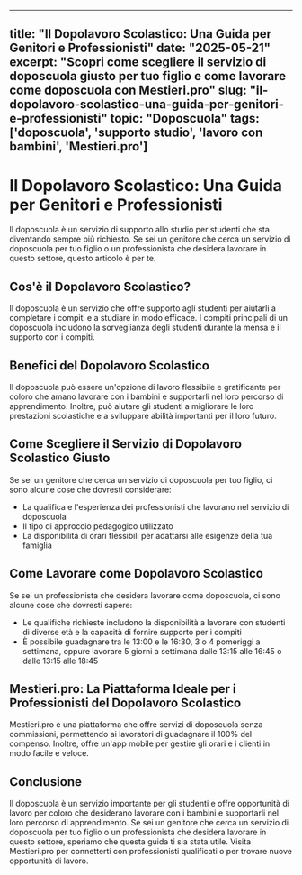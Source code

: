 
---
title: "Il Dopolavoro Scolastico: Una Guida per Genitori e Professionisti"
date: "2025-05-21"
excerpt: "Scopri come scegliere il servizio di doposcuola giusto per tuo figlio e come lavorare come doposcuola con Mestieri.pro"
slug: "il-dopolavoro-scolastico-una-guida-per-genitori-e-professionisti"
topic: "Doposcuola"
tags: ['doposcuola', 'supporto studio', 'lavoro con bambini', 'Mestieri.pro']
---

# Il Dopolavoro Scolastico: Una Guida per Genitori e Professionisti

Il doposcuola è un servizio di supporto allo studio per studenti che sta diventando sempre più richiesto. Se sei un genitore che cerca un servizio di doposcuola per tuo figlio o un professionista che desidera lavorare in questo settore, questo articolo è per te.

## Cos'è il Dopolavoro Scolastico?

Il doposcuola è un servizio che offre supporto agli studenti per aiutarli a completare i compiti e a studiare in modo efficace. I compiti principali di un doposcuola includono la sorveglianza degli studenti durante la mensa e il supporto con i compiti.

## Benefici del Dopolavoro Scolastico

Il doposcuola può essere un'opzione di lavoro flessibile e gratificante per coloro che amano lavorare con i bambini e supportarli nel loro percorso di apprendimento. Inoltre, può aiutare gli studenti a migliorare le loro prestazioni scolastiche e a sviluppare abilità importanti per il loro futuro.

## Come Scegliere il Servizio di Dopolavoro Scolastico Giusto

Se sei un genitore che cerca un servizio di doposcuola per tuo figlio, ci sono alcune cose che dovresti considerare:

* La qualifica e l'esperienza dei professionisti che lavorano nel servizio di doposcuola
* Il tipo di approccio pedagogico utilizzato
* La disponibilità di orari flessibili per adattarsi alle esigenze della tua famiglia

## Come Lavorare come Dopolavoro Scolastico

Se sei un professionista che desidera lavorare come doposcuola, ci sono alcune cose che dovresti sapere:

* Le qualifiche richieste includono la disponibilità a lavorare con studenti di diverse età e la capacità di fornire supporto per i compiti
* È possibile guadagnare tra le 13:00 e le 16:30, 3 o 4 pomeriggi a settimana, oppure lavorare 5 giorni a settimana dalle 13:15 alle 16:45 o dalle 13:15 alle 18:45

## Mestieri.pro: La Piattaforma Ideale per i Professionisti del Dopolavoro Scolastico

Mestieri.pro è una piattaforma che offre servizi di doposcuola senza commissioni, permettendo ai lavoratori di guadagnare il 100% del compenso. Inoltre, offre un'app mobile per gestire gli orari e i clienti in modo facile e veloce.

## Conclusione

Il doposcuola è un servizio importante per gli studenti e offre opportunità di lavoro per coloro che desiderano lavorare con i bambini e supportarli nel loro percorso di apprendimento. Se sei un genitore che cerca un servizio di doposcuola per tuo figlio o un professionista che desidera lavorare in questo settore, speriamo che questa guida ti sia stata utile. Visita Mestieri.pro per connetterti con professionisti qualificati o per trovare nuove opportunità di lavoro.
